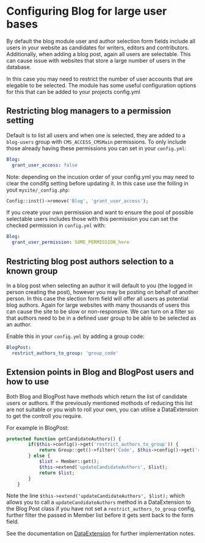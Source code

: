 # Configuring Blog for large user bases

By default the blog module user and author selection form fields include all users in your website as 
candidates for writers, editors and contributors. Additionally, when adding a blog post, again all users are selectable.
This can cause issue with websites that store a large number of users in the database.

In this case you may need to restrict the number of user accounts that are elegable to be selected. 
The module has some useful configuration options for this that can be added to your projects config.yml

## Restricting blog managers to a permission setting
Default is to list all users and when one is selected, they are added to a `blog-users` group with `CMS_ACCESS_CMSMain` permissions.
To only include those already having these permissions you can set in your `config.yml`:

```yaml
Blog:
  grant_user_access: false
```

Note: depending on the incusion order of your config.yml you may need to clear the condifg setting 
before updating it. In this case use the folling in yout `mysite/_config.php`:

```php
Config::inst()->remove('Blog', 'grant_user_access');
```

If you create your own permission and want to ensure the pool of possible selectable users includes 
those with this permission you can set the checked permission in `config.yml` with:

```yaml
Blog:
  grant_user_permission: SOME_PERMISSION_here
```

## Restricting blog post authors selection to a known group
In a blog post when selecting an author it will default to you (the logged in person creating the post), 
however you may be posting on behalf of another person. In this case the slection form field will offer 
all users as potential blog authors. Again for large websites with many thousands of users this can cause 
the site to be slow or non-responsive. We can turn on a filter so that authors need to be in a defined 
user group to be able to be selected as an author.

Enable this in your `config.yml` by adding a group code:

```yaml
BlogPost:
  restrict_authors_to_group: 'group_code'
```

## Extension points in Blog and BlogPost users and how to use
Both Blog and BlogPost have methods which return the list of candidate users or authors. If the previously 
mentioned mothods of reducing this list are not suitable or you wish to roll your own, you can utilise a 
DataExtension to get the controll you require.

For example in BlogPost:

```php
protected function getCandidateAuthors() {
		if($this->config()->get('restrict_authors_to_group')) {
			return Group::get()->filter('Code', $this->config()->get('restrict_authors_to_group'))->first()->Members();
		} else {
			$list = Member::get();
			$this->extend('updateCandidateAuthors', $list);
			return $list;
		}
	}
```

Note the line `$this->extend('updateCandidateAuthors', $list);` which allows you to call a 
`updateCandidateAuthors` method in a DataExtension to the Blog Post class if you have not set a `restrict_authors_to_group` config, further filter the passed 
in Member list before it gets sent back to the form field.

See the documentation on [DataExtension](https://docs.silverstripe.org/en/developer_guides/extending/extensions/) for further implementation notes.

